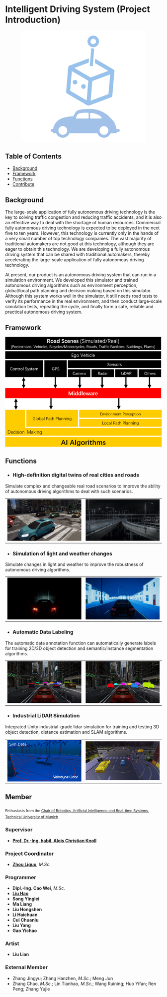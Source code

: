 # Intelligent Driving System (Project Introduction)

<p align="center"> <img alt="GitHub release" src="images/Logo.png", width = "400"></p>

## Table of Contents

- [Background](#background)
- [Framework](#framework)
- [Functions](#functions)
- [Contribute](#contribute)

## Background
The large-scale application of fully autonomous driving technology is the key to solving traffic congestion and reducing traffic accidents, and it is also an effective way to deal with the shortage of human resources. Commercial fully autonomous driving technology is expected to be deployed in the next five to ten years. However, this technology is currently only in the hands of a very small number of top technology companies. The vast majority of traditional automakers are not good at this technology, although they are eager to obtain this technology. We are developing a fully autonomous driving system that can be shared with traditional automakers, thereby accelerating the large-scale application of fully autonomous driving technology.

At present, our product is an autonomous driving system that can run in a simulation environment. We developed this simulator and trained autonomous driving algorithms such as environment perception, global/local path planning and decision making based on this simulator. Although this system works well in the simulator, it still needs road tests to verify its performance in the real environment, and then conduct large-scale simulation tests, repeating the cycle, and finally form a safe, reliable and practical autonomous driving system.
## Framework
![image](./images/framework.png)

## Functions
* ### High-definition digital twins of real cities and roads
Simulate complex and changeable real road scenarios to improve the ability of autonomous driving algorithms to deal with such scenarios.
<table>
  <tr>
    <td vlign="center">
      <img src="./images/urban.png" alt="Pin popup window">
    </td>
    <td vlign="center">
      <img src="./images/urban2.png" alt="Popup window">
    </td>
  </tr>
</table>

* ### Simulation of light and weather changes
Simulate changes in light and weather to improve the robustness of autonomous driving algorithms.
<table>
  <tr>
    <td vlign="center">
      <img src="./images/light.png" alt="Pin popup window", width ="600">
    </td>
    <td vlign="center">
      <img src="./images/weather.png" alt="Popup window", width ="600">
    </td>
  </tr>
</table>

* ### Automatic Data Labeling
The automatic data annotation function can automatically generate labels for training 2D/3D object detection and semantic/instance segmentation algorithms.
<table>
  <tr>
    <td vlign="center">
      <img src="./images/lable.png" alt="Pin popup window">
    </td>
    <td vlign="center">
      <img src="./images/segmentation.png" alt="Popup window">
    </td>
  </tr>
</table>

* ### Industrial LiDAR Simulation
Integrated Unity industrial-grade lidar simulation for training and testing 3D object detection, distance estimation and SLAM algorithms.
<table>
  <tr>
    <td vlign="center">
      <img src="./images/sim1.png" alt="Pin popup window", width ="600">
    </td>
    <td vlign="center">
      <img src="./images/Sim2.jpg" alt="Popup window", width ="600">
    </td>
  </tr>
</table>


## Member

<p align="left">
  <sub>
    Enthusiasts from the 
    <a href="https://www.ce.cit.tum.de/air/home/">Chair of Robotics, Artificial Intelligence and Real-time Systems, Technical University of Munich</a>
  </sub>
</p>

### Supervisor

* **[Prof. Dr.-Ing. habil. Alois Christian Knoll](https://www.ce.cit.tum.de/air/people/prof-dr-ing-habil-alois-knoll/)**

### Project Coordinator
* **[Zhou Liguo](https://www.ce.cit.tum.de/air/people/liguo-zhou/)**, *M.Sc.*

### Programmer
* **Dipl.-Ing. Cao Wei**, *M.Sc.*
* **[Liu Hao](linkedin.com/in/hao-liu97)**
* **Song Yinglei**
* **Ma Liang**
* **Liu Hongshen**
* **Li Haichuan**
* **Cui Chuanlu**
* **Liu Yang**
* **Gao Yichao**

### Artist
* **Liu Lian**

### External Member
* Zhang Jingyu; Zhang Hanzhen, *M.Sc.*; Meng Jun
* Zhang Chao, *M.Sc.*; Lin Tianhao, *M.Sc.*; Wang Ruining; Huo Yifan; Ren Peng; Zhang Yujie
